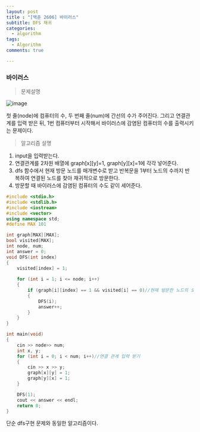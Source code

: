 ```yaml
---
layout: post
title : "[백준 2606] 바이러스"
subtitle: DFS 재귀 
categories:
  - algorithm
tags:
  - Algorithm
comments: true

---
```

### 바이러스

> 문제설명 

![image](https://user-images.githubusercontent.com/55472510/110432577-a8f4f980-80f2-11eb-9a91-cad395920563.png)

첫 줄(node)에 컴퓨터의 수, 두 번째 줄(num)에 간선의 수가 주어진다. 
그리고 연결관계를 입력 받은 뒤, 1번 컴퓨터부터 시작해서 바이러스에 감염된 컴퓨터의 수를 출력시키는 문제이다. 

> 알고리즘 설명 
1. input을 입력받는다.
2. 연결관계를 2차원 배열에 graph[x][y]=1, graph[y][x]=1에 각각 넣어준다.
3. dfs 함수에서 현재 방문 노드를 매개변수로 받고 반복문을 1부터 노드의 수까지 반복하여 연결된 노드를 찾아 재귀적으로 방문한다.
4. 방문할 때 바이러스에 감염된 컴퓨터의 수도 같이 세어준다.

```cpp
#include <stdio.h>
#include <stdlib.h>
#include <iostream>
#include <vector>
using namespace std;
#define MAX 101

int graph[MAX][MAX];
bool visited[MAX];
int node, num;
int answer = 0;
void DFS(int index)
{
	visited[index] = 1;
	
	for (int i = 1; i <= node; i++)
	{
		if (graph[i][index] == 1 && visited[i] == 0)//현재 방문한 노드의 오른쪽이 방문 가능하고 아직 가지 않은 경우
		{
			DFS(i);
			answer++;
		}
	}
}

int main(void)
{
	cin >> node>> num;
	int x, y;
	for (int i = 0; i < num; i++)//연결 관계 입력 받기
	{
		cin >> x >> y;
		graph[x][y] = 1;
		graph[y][x] = 1;
	}

	DFS(1);
	cout << answer << endl;
	return 0;
}
```
단순 dfs구현 문제와 동일한 알고리즘이다. 